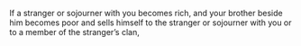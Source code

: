 If a stranger or sojourner with you becomes rich, and your brother beside him becomes poor and sells himself to the stranger or sojourner with you or to a member of the stranger’s clan,
